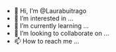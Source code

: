 - 👋 Hi, I’m @Laurabuitrago
- 👀 I’m interested in ...
- 🌱 I’m currently learning ...
- 💞️ I’m looking to collaborate on ...
- 📫 How to reach me ...

<!---
Laurabuitrago/Laurabuitrago is a ✨ special ✨ repository because its `README.md` (this file) appears on your GitHub profile.
You can click the Preview link to take a look at your changes.
--->
